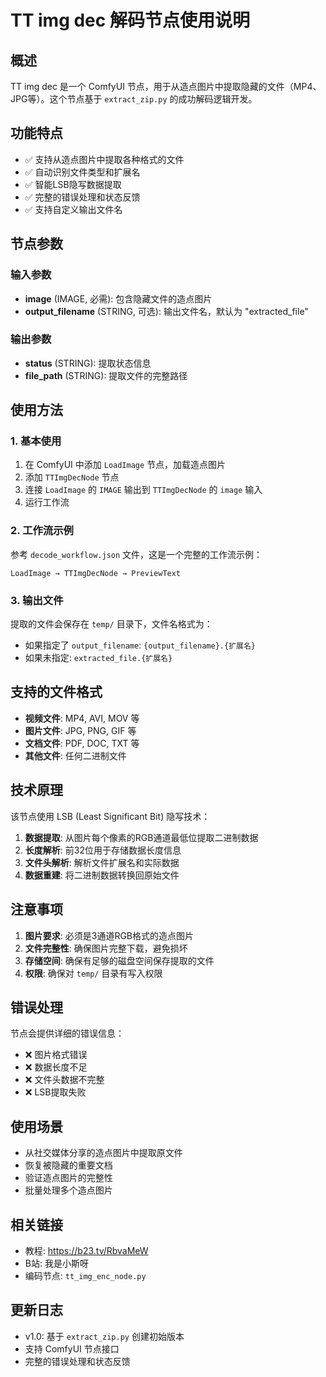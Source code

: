 # TT img dec 解码节点使用说明

## 概述

TT img dec 是一个 ComfyUI 节点，用于从造点图片中提取隐藏的文件（MP4、JPG等）。这个节点基于 `extract_zip.py` 的成功解码逻辑开发。

## 功能特点

- ✅ 支持从造点图片中提取各种格式的文件
- ✅ 自动识别文件类型和扩展名
- ✅ 智能LSB隐写数据提取
- ✅ 完整的错误处理和状态反馈
- ✅ 支持自定义输出文件名

## 节点参数

### 输入参数

- **image** (IMAGE, 必需): 包含隐藏文件的造点图片
- **output_filename** (STRING, 可选): 输出文件名，默认为 "extracted_file"

### 输出参数

- **status** (STRING): 提取状态信息
- **file_path** (STRING): 提取文件的完整路径

## 使用方法

### 1. 基本使用

1. 在 ComfyUI 中添加 `LoadImage` 节点，加载造点图片
2. 添加 `TTImgDecNode` 节点
3. 连接 `LoadImage` 的 `IMAGE` 输出到 `TTImgDecNode` 的 `image` 输入
4. 运行工作流

### 2. 工作流示例

参考 `decode_workflow.json` 文件，这是一个完整的工作流示例：

```
LoadImage → TTImgDecNode → PreviewText
```

### 3. 输出文件

提取的文件会保存在 `temp/` 目录下，文件名格式为：
- 如果指定了 `output_filename`: `{output_filename}.{扩展名}`
- 如果未指定: `extracted_file.{扩展名}`

## 支持的文件格式

- **视频文件**: MP4, AVI, MOV 等
- **图片文件**: JPG, PNG, GIF 等
- **文档文件**: PDF, DOC, TXT 等
- **其他文件**: 任何二进制文件

## 技术原理

该节点使用 LSB (Least Significant Bit) 隐写技术：

1. **数据提取**: 从图片每个像素的RGB通道最低位提取二进制数据
2. **长度解析**: 前32位用于存储数据长度信息
3. **文件头解析**: 解析文件扩展名和实际数据
4. **数据重建**: 将二进制数据转换回原始文件

## 注意事项

1. **图片要求**: 必须是3通道RGB格式的造点图片
2. **文件完整性**: 确保图片完整下载，避免损坏
3. **存储空间**: 确保有足够的磁盘空间保存提取的文件
4. **权限**: 确保对 `temp/` 目录有写入权限

## 错误处理

节点会提供详细的错误信息：

- ❌ 图片格式错误
- ❌ 数据长度不足
- ❌ 文件头数据不完整
- ❌ LSB提取失败

## 使用场景

- 从社交媒体分享的造点图片中提取原文件
- 恢复被隐藏的重要文档
- 验证造点图片的完整性
- 批量处理多个造点图片

## 相关链接

- 教程: https://b23.tv/RbvaMeW
- B站: 我是小斯呀
- 编码节点: `tt_img_enc_node.py`

## 更新日志

- v1.0: 基于 `extract_zip.py` 创建初始版本
- 支持 ComfyUI 节点接口
- 完整的错误处理和状态反馈
